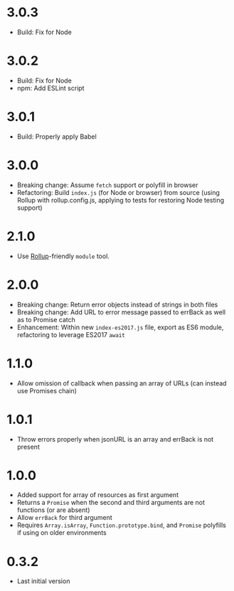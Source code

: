 # 3.0.3

- Build: Fix for Node

# 3.0.2

- Build: Fix for Node
- npm: Add ESLint script

# 3.0.1

- Build: Properly apply Babel

# 3.0.0

- Breaking change: Assume `fetch` support or polyfill in browser
- Refactoring: Build `index.js` (for Node or browser) from source
    (using Rollup with rollup.config.js, applying to tests for restoring
    Node testing support)

# 2.1.0

- Use [Rollup](https://github.com/rollup/rollup)-friendly `module` tool.

# 2.0.0

- Breaking change: Return error objects instead of strings in both files
- Breaking change: Add URL to error message passed to errBack as well as to Promise catch
- Enhancement: Within new `index-es2017.js` file, export as ES6 module, refactoring to leverage ES2017 `await`

# 1.1.0

-   Allow omission of callback when passing an array
    of URLs (can instead use Promises chain)

# 1.0.1

-   Throw errors properly when jsonURL is an array and errBack is not present

# 1.0.0

-   Added support for array of resources as first argument
-   Returns a `Promise` when the second and third
    arguments are not functions (or are absent)
-   Allow `errBack` for third argument
-   Requires `Array.isArray`, `Function.prototype.bind`,
    and `Promise` polyfills if using on older environments

# 0.3.2

-   Last initial version
